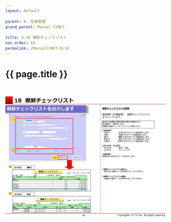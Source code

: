 ```yaml
---
layout: default

parent: 9. 在庫管理
grand_parent: Manual CVNET

title: 9.18 棚卸チェックリスト
nav_order: 18
permalink: /ManualCVNET/9/18
---
```


# {{ page.title }} <br/><br/>



<a href="/img/ZaikoKanri/ZK45.PNG" target="_blank">
<img src="/img/ZaikoKanri/ZK45.PNG" alt="login image"></a>

